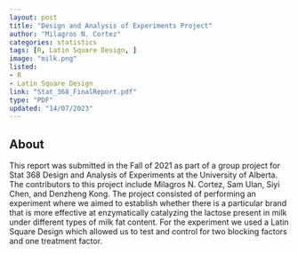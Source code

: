 ```yaml
---
layout: post
title: "Design and Analysis of Experiments Project"
author: "Milagros N. Cortez"
categories: statistics
tags: [R, Latin Square Design, ]
image: "milk.png"
listed:
- R
- Latin Square Design
link: "Stat_368_FinalReport.pdf"
type: "PDF"
updated: "14/07/2023"
---
```


## About

This report was submitted in the Fall of 2021 as part of a group project for Stat 368 Design and Analysis of Experiments at the University of Alberta. The contributors to this project include Milagros N. Cortez, Sam Ulan, Siyi Chen, and Denzheng Kong. The project consisted of performing an experiment where we aimed to establish whether there is a particular brand that is more effective at enzymatically catalyzing the lactose present in milk under different types of milk fat content. For the experiment we used a Latin Square Design which allowed us to test and control for two blocking factors and one treatment factor.  
